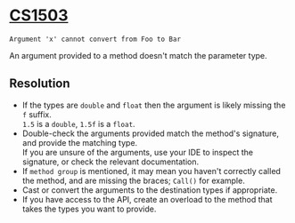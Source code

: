 # [CS1503](https://docs.microsoft.com/en-us/dotnet/csharp/misc/cs1503)

```
Argument 'x' cannot convert from Foo to Bar
```


An argument provided to a method doesn't match the parameter type.  

## Resolution
- If the types are `double` and `float` then the argument is likely missing the `f` suffix.  
  `1.5` is a `double`, `1.5f` is a `float`.
- Double-check the arguments provided match the method's signature, and provide the matching type.  
  If you are unsure of the arguments, use your IDE to inspect the signature, or check the relevant documentation.
- If `method group` is mentioned, it may mean you haven't correctly called the method, and are missing the braces; `Call()` for example.
- Cast or convert the arguments to the destination types if appropriate.
- If you have access to the API, create an overload to the method that takes the types you want to provide.
